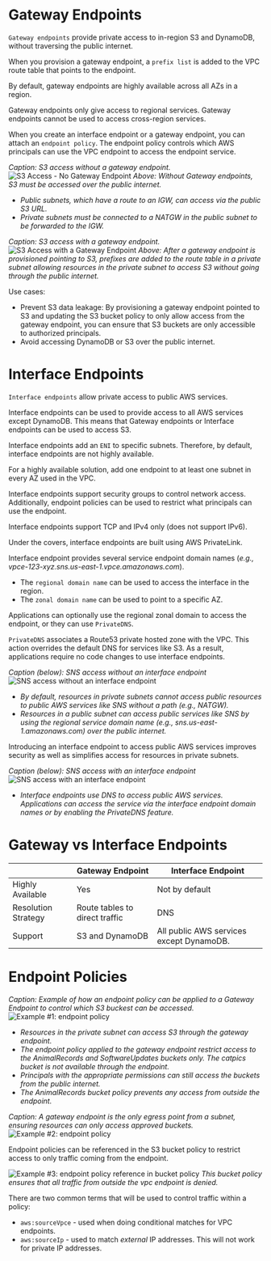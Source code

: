 # Gateway Endpoints

`Gateway endpoints` provide private access to in-region S3 and DynamoDB, without traversing the public internet.

When you provision a gateway endpoint, a `prefix list` is added to the VPC route table that points to the endpoint.

By default, gateway endpoints are highly available across all AZs in a region.

Gateway endpoints only give access to regional services. Gateway endpoints cannot be used to access cross-region services.

When you create an interface endpoint or a gateway endpoint, you can attach an `endpoint policy`. The endpoint policy controls which AWS principals can use the VPC endpoint to access the endpoint service.

*Caption: S3 access without a gateway endpoint.*
![S3 Access - No Gateway Endpoint](../static/images/endpoint_gateway_none.png)
*Above: Without Gateway endpoints, S3 must be accessed over the public internet.*  
- *Public subnets, which have a route to an IGW, can access via the public S3 URL.*  
- *Private subnets must be connected to a NATGW in the public subnet to be forwarded to the IGW.*  

*Caption: S3 access with a gateway endpoint.*
![S3 Access with a Gateway Endpoint](../static/images/endpoint_gateway.png)
*Above: After a gateway endpoint is provisioned pointing to S3, prefixes are added to the route table in a private subnet allowing resources in the private subnet to access S3 without going through the public internet.*

Use cases:
- Prevent S3 data leakage: By provisioning a gateway endpoint pointed to S3 and updating the S3 bucket policy to only allow access from the gateway endpoint, you can ensure that S3 buckets are only accessible to authorized principals.
- Avoid accessing DynamoDB or S3 over the public internet.

# Interface Endpoints

`Interface endpoints` allow private access to public AWS services.

Interface endpoints can be used to provide access to all AWS services except DynamoDB. This means that Gateway endpoints or Interface endpoints can be used to access S3.

Interface endpoints add an `ENI` to specific subnets. Therefore, by default, interface endpoints are not highly available.

For a highly available solution, add one endpoint to at least one subnet in every AZ used in the VPC.

Interface endpoints support security groups to control network access. Additionally, endpoint policies can be used to restrict what principals can use the endpoint.

Interface endpoints support TCP and IPv4 only (does not support IPv6).

Under the covers, interface endpoints are built using AWS PrivateLink.

Interface endpoint provides several service endpoint domain names (*e.g., vpce-123-xyz.sns.us-east-1.vpce.amazonaws.com*).
 - The `regional domain name` can be used to access the interface in the region.
 - The `zonal domain name` can be used to point to a specific AZ.

Applications can optionally use the regional zonal domain to access the endpoint, or they can use `PrivateDNS`.

`PrivateDNS` associates a Route53 private hosted zone with the VPC. This action overrides the default DNS for services like S3. As a result, applications require no code changes to use interface endpoints.

*Caption (below): SNS access without an interface endpoint*
![SNS access without an interface endpoint](../static/images/endpoint_interface_none.png)
- *By default, resources in private subnets cannot access public resources to public AWS services like SNS without a path (e.g., NATGW).*
- *Resources in a public subnet can access public services like SNS by using the regional service domain name (e.g., sns.us-east-1.amazonaws.com) over the public internet.*

Introducing an interface endpoint to access public AWS services improves security as well as simplifies access for resources in private subnets.

*Caption (below): SNS access with an interface endpoint*
![SNS access with an interface endpoint](../static/images/endpoint_interface.png)
- *Interface endpoints use DNS to access public AWS services. Applications can access the service via the interface endpoint domain names or by enabling the PrivateDNS feature.*

# Gateway vs Interface Endpoints

| | Gateway Endpoint | Interface Endpoint |
| --- | --- | --- |
| Highly Available | Yes | Not by default |
| Resolution Strategy | Route tables to direct traffic | DNS |
| Support | S3 and DynamoDB | All public AWS services except DynamoDB. |

# Endpoint Policies

*Caption: Example of how an endpoint policy can be applied to a Gateway Endpoint to control which S3 buckest can be accessed.*
![Example #1: endpoint policy](../static/images/endpoint_policy_1.png)
- *Resources in the private subnet can access S3 through the gateway endpoint.*
- *The endpoint policy applied to the gateway endpoint restrict access to the AnimalRecords and SoftwareUpdates buckets only. The catpics bucket is not available through the endpoint.*
- *Principals with the appropriate permissions can still access the buckets from the public internet.*
- *The AnimalRecords bucket policy prevents any access from outside the endpoint.*

*Caption: A gateway endpoint is the only egress point from a subnet, ensuring resources can only access approved buckets.*
![Example #2: endpoint policy](../static/images/endpoint_policy_2.png)

Endpoint policies can be referenced in the S3 bucket policy to restrict access to only traffic coming from the endpoint.

![Example #3: endpoint policy reference in bucket policy](../static/images/endpoint_policy_3.png)
*This bucket policy ensures that all traffic from outside the vpc endpoint is denied.*

There are two common terms that will be used to control traffic within a policy:
- `aws:sourceVpce` - used when doing conditional matches for VPC endpoints.
- `aws:sourceIp` - used to match *external* IP addresses. This will not work for private IP addresses.